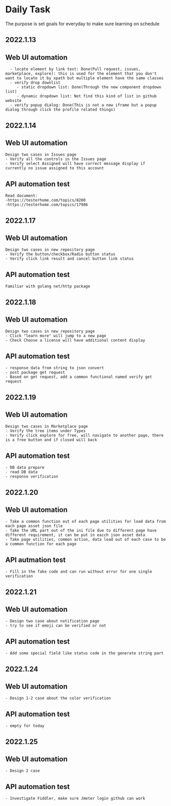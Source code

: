 # Daily Task
The purpose is set goals for everyday to make sure learning on schedule
## 2022.1.13
 ## Web UI automation
      - locate element by link text: Done(Pull request, issues, marketplace, explore): this is used for the element that you don't want to locate it by xpath but multiple element have the same classes
      - verify drop downlist
         - static dropdown list: Done(Through the new component dropdown list)
         - dynamic dropdown list: Not find this kind of list in github website
      - verify popup dialog: Done(This is not a new iframe but a popup dialog through click the profile related things)

## 2022.1.14
 ## Web UI automation
    Design two cases in Issues page
    - Verify all the controls in the Issues page
    - Verify select Assigned will have correct message display if currently no issue assigned to this account
 ## API automation test
    Read document:
    -https://testerhome.com/topics/8200
    -https://testerhome.com/topics/17986

## 2022.1.17
 ## Web UI automation
    Design two cases in new repository page
    - Verify the button/checkbox/Radio button status
    - Verify click link result and cancel button link status
 
 ## API automation test
    Familiar with golang net/http package

## 2022.1.18
 ## Web UI automation
    Design two cases in new repository page
    - Click "learn more" will jump to a new page
    - Check Choose a license will have additional content display
 ## API automation test
    - response data from string to json convert
    - post package get request
    - Based on get request, add a common functional named verify get request

## 2022.1.19
 ## Web UI automation
    Design two cases in Marketplace page
    - Verify the tree items under Types
    - Verify click explore for free, will navigate to another page, there is a free button and if closed will back
 ## API automation test
    - DB data prepare
    - read DB data
    - response verification

## 2022.1.20
 ## Web UI automation
    - Take a common function out of each page utilities for load data from each page asset json file
    - Take the URL part out of the ini file due to different page have different requirement, it can be put in eacch json asset data
    - Take page utilities, common action, data load out of each case to be a common function for each page
## API autmation test
    - Fill in the fake code and can run without error for one single verification

## 2022.1.21
 ## Web UI automation
    - Design two case about notification page
    - try to see if emoji can be verified or not
 ## API automation test
    - Add some special field like status code in the generate string part

## 2022.1.24
 ## Web UI automation
    - Design 1-2 case about the color verification

 ## API automation test
    - empty for today

## 2022.1.25
 ## Web UI automation
    - Design 2 case 
 ## API automation test
    - Investigate Fiddler, make sure Jmeter login github can work